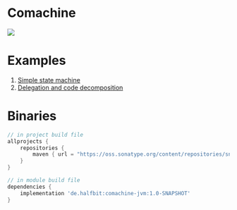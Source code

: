 # Comachine

<img src="https://github.com/beworker/comachine/blob/master/docs/comachine.png" />

# Examples

1. [Simple state machine](https://github.com/beworker/comachine/blob/master/src/commonTest/kotlin/AggregateStatesTest.kt)
2. [Delegation and code decomposition](https://github.com/beworker/comachine/blob/master/src/commonTest/kotlin/OnEventDelegateTest.kt)

# Binaries
```groovy
// in project build file
allprojects {
    repositories {
        maven { url = "https://oss.sonatype.org/content/repositories/snapshots/" }
    }
}

// in module build file
dependencies {
    implementation 'de.halfbit:comachine-jvm:1.0-SNAPSHOT'
}
```

